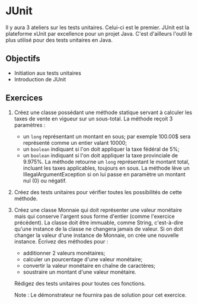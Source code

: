 JUnit
=====

Il y aura 3 ateliers sur les tests unitaires. Celui-ci est le premier. JUnit est
la plateforme xUnit par excellence pour un projet Java. C'est d'ailleurs l'outil
le plus utilisé pour des tests unitaires en Java.

Objectifs
---------

* Initiation aux tests unitaires
* Introduction de JUnit

Exercices
---------

1. Créez une classe possédant une méthode statique servant à calculer les taxes
   de vente en vigueur sur un sous-total. La méthode reçoit 3 paramètres :
   * un `long` représentant un montant en sous; par exemple 100.00$ sera
     représenté comme un entier valant 10000;
   * un `boolean` indiquant si l'on doit appliquer la taxe fédéral de 5%;
   * un `boolean` indiquant si l'on doit appliquer la taxe provinciale de
     9.975%.
   La méthode retourne un `long` représentant le montant total, incluant les
   taxes applicables, toujours en sous.
   La méthode lève un IllegalArgumentException si on lui passe en paramètre un
   montant nul (0) ou négatif.

2. Créez des tests unitaires pour vérifier toutes les possibilités de cette
   méthode.

3. Créez une classe Monnaie qui doit représenter une valeur monétaire mais qui
   conserve l'argent sous forme d'entier (comme l'exercice précédent). La classe
   doit être immuable, comme String, c'est-à-dire qu'une instance de la classe
   ne changera jamais de valeur. Si on doit changer la valeur d'une instance de
   Monnaie, on crée une nouvelle instance. Écrivez des méthodes pour :
   * additionner 2 valeurs monétaires;
   * calculer un pourcentage d'une valeur monétaire;
   * convertir la valeur monétaire en chaîne de caractères;
   * soustraire un montant d'une valeur monétaire.

   Rédigez des tests unitaires pour toutes ces fonctions.

   Note : Le démonstrateur ne fournira pas de solution pour cet exercice.

<!-- Solutions -->
<!-- --------- -->

<!-- * [Exercices #1 et #2](Solutions/) -->
